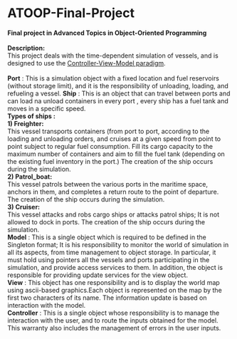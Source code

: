 # ATOOP-Final-Project
**Final project in Advanced Topics in Object-Oriented Programming<br/>**
<br/>
**Description:**<br/>
This project deals with the time-dependent simulation of vessels, and is designed to use the [Controller-View-Model paradigm](https://en.wikipedia.org/wiki/Model%E2%80%93view%E2%80%93controller).  
<br/>
**Port** : This is a simulation object with a fixed location and fuel reservoirs (without storage limit), and it is the responsibility of unloading, loading, and refueling a vessel. 
**Ship** : This is an object that can travel between ports and can load na unload containers in every port , every ship has a fuel tank and moves in a specific speed.<br/>
**Types of ships :** <br/>
**1) Freighter:**<br/>
This vessel transports containers (from port to port, according to the loading and unloading orders, and cruises at a given speed from point to point subject to regular fuel consumption. Fill its cargo capacity to the maximum number of containers and aim to fill the fuel tank (depending on the existing fuel inventory in the port.) The creation of the ship occurs during the simulation.<br/>
**2) Patrol_boat:**<br/>
This vessel patrols between the various ports in the maritime space, anchors in them, and completes a return route to the point of departure. The creation of the ship occurs during the simulation.<br/>
**3) Cruiser:**<br/>
This vessel attacks and robs cargo ships or attacks patrol ships; It is not allowed to dock in ports. The creation of the ship occurs during the simulation. <br/>
**Model** : This is a single object which is required to be defined in the Singleton format; It is his responsibility to monitor the world of simulation in all its aspects, from time management to object storage. In particular, it must hold using pointers all the vessels and ports participating in the simulation, and provide access services to them. In addition, the object is responsible for providing update services for the view object.<br/>
**View** : This object has one responsibility and is to display the world map using ascii-based graphics.Each object is represented on the map by the first two characters of its name. The information update is based on interaction with the model.<br/>
**Controller** : This is a single object whose responsibility is to manage the interaction with the user, and to route the inputs obtained for the model. This warranty also includes the management of errors in the user inputs. <br/>
